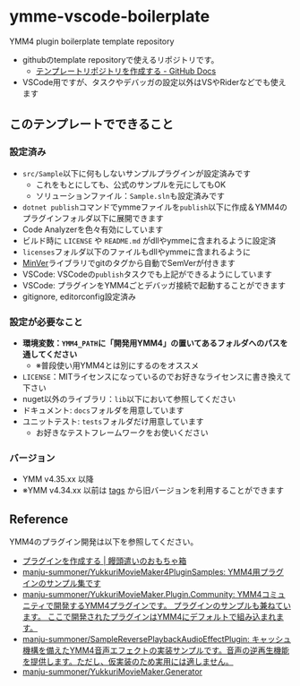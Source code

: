 # ymme-vscode-boilerplate

YMM4 plugin boilerplate template repository

- githubのtemplate repositoryで使えるリポジトリです。
 	- [テンプレートリポジトリを作成する - GitHub Docs](https://docs.github.com/ja/repositories/creating-and-managing-repositories/creating-a-template-repository)
- VSCode用ですが、タスクやデバッガの設定以外はVSやRiderなどでも使えます

## このテンプレートでできること

### 設定済み

- `src/Sample`以下に何もしないサンプルプラグインが設定済みです
  - これをもとにしても、公式のサンプルを元にしてもOK
  - ソリューションファイル：`Sample.sln`も設定済みです
- `dotnet publish`コマンドでymmeファイルを`publish`以下に作成＆YMM4のプラグインフォルダ以下に展開できます
- Code Analyzerを色々有効にしています
- ビルド時に `LICENSE` や `README.md` がdllやymmeに含まれるように設定済
- `licenses`フォルダ以下のファイルもdllやymmeに含まれるように
- [MinVer](https://github.com/adamralph/minver)ライブラリでgitのタグから自動でSemVerが付きます
- VSCode: VSCodeの`publish`タスクでも上記ができるようにしています
- VSCode: プラグインをYMM4ごとデバッガ接続で起動することができます
- gitignore, editorconfig設定済み

### 設定が必要なこと

- **環境変数：`YMM4_PATH`に「開発用YMM4」の置いてあるフォルダへのパスを通してください**
  - ※普段使い用YMM4とは別にするのをオススメ
- `LICENSE`：MITライセンスになっているのでお好きなライセンスに書き換えて下さい
- nuget以外のライブラリ：`lib`以下において参照してください
- ドキュメント: `docs`フォルダを用意しています
- ユニットテスト: `tests`フォルダだけ用意しています
  - お好きなテストフレームワークをお使いください

### バージョン

- YMM v4.35.xx 以降
- ※YMM v4.34.xx 以前は [tags](https://github.com/InuInu2022/ymme-vscode-boilerplate/releases/tag/v4.34) から旧バージョンを利用することができます

## Reference

YMM4のプラグイン開発は以下を参照してください。

- [プラグインを作成する | 饅頭遣いのおもちゃ箱](https://manjubox.net/ymm4/faq/plugin/how_to_make/)
- [manju-summoner/YukkuriMovieMaker4PluginSamples: YMM4用プラグインのサンプル集です](https://github.com/manju-summoner/YukkuriMovieMaker4PluginSamples)
- [manju-summoner/YukkuriMovieMaker.Plugin.Community: YMM4コミュニティで開発するYMM4プラグインです。 プラグインのサンプルも兼ねています。 ここで開発されたプラグインはYMM4にデフォルトで組み込まれます。](https://github.com/manju-summoner/YukkuriMovieMaker.Plugin.Community)
- [manju-summoner/SampleReversePlaybackAudioEffectPlugin: キャッシュ機構を備えたYMM4音声エフェクトの実装サンプルです。音声の逆再生機能を提供します。ただし、仮実装のため実用には適しません。](https://github.com/manju-summoner/SampleReversePlaybackAudioEffectPlugin)
- [manju-summoner/YukkuriMovieMaker.Generator](https://github.com/manju-summoner/YukkuriMovieMaker.Generator)